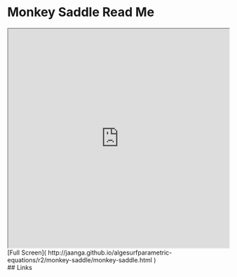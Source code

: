 Monkey Saddle Read Me
===

<iframe src='http://jaanga.github.io/algesurf/parametric-equations/r2/monkey-saddle/monkey-saddle.html' width=100% height=500px >
There is an `iframe` here. It is not visible when viewed on github.com/algesurf. To view, please see 'Project Links' below.
</iframe>
[Full Screen]( http://jaanga.github.io/algesurfparametric-equations/r2/monkey-saddle/monkey-saddle.html )
<br>
## Links 
<http://www.3d-meier.de/tut3/Seite14.html>  
